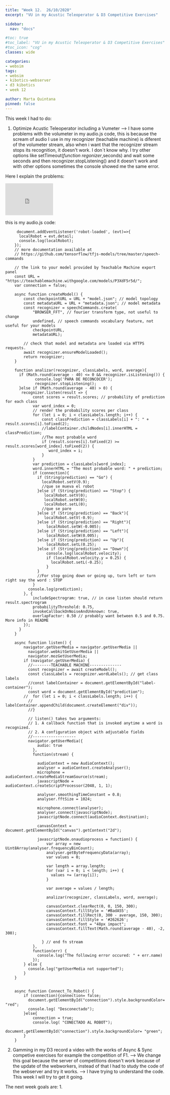 ```yaml
---
title: "Week 12.  26/10/2020"
excerpt: "VU in my Acustic Teleoperator & D3 Competitive Exercises"

sidebar:
  nav: "docs"

#toc: true
#toc_label: "VU in my Acustic Teleoperator & D3 Competitive Exercises"
#toc_icon: "cog"
classes: wide

categories:
- websim
tags:
- websim
- kibotics-webserver
- d3 kibotics
- week 12

author: Marta Quintana
pinned: false
---
```


This week I had to do:


 1. Optimize Acustic Teleoperator including a Vumeter --> I have some problems with the volumeter in my audio.js code, 
 this is because the scream of audio I use in my recognizer (teachable machine) is diferent of the volumeter stream,
 also when i want that the recognizer stream stops its recognition, it doesn't work. I don´t know why.
 I try other options like setTimeout(*function regonizer*,seconds) and wait some seconds and then recognizer.stopListening() and it doesn't work and with other options sometimes the console showed me the same error.
 
 
 Here I explain the problems: 
 
 <iframe width="150" height="100" src="https://youtube.com/embed/4haCqjnrcHs" frameborder="0" allow="autoplay; encrypted-media" allowfullscreen></iframe>
 
 this is my audio.js code: 
   
         document.addEventListener('robot-loaded', (evt)=>{
          localRobot = evt.detail;
          console.log(localRobot);
        });
        // more documentation available at
        // https://github.com/tensorflow/tfjs-models/tree/master/speech-commands

        // the link to your model provided by Teachable Machine export panel
        const URL = "https://teachablemachine.withgoogle.com/models/P3XdF5r5d/";
        var connection = false;

        async function createModel() {
            const checkpointURL = URL + "model.json"; // model topology
            const metadataURL = URL + "metadata.json"; // model metadata
            const recognizer = speechCommands.create(
                "BROWSER_FFT", // fourier transform type, not useful to change
                undefined, // speech commands vocabulary feature, not useful for your models
                checkpointURL,
                metadataURL);

            // check that model and metadata are loaded via HTTPS requests.
            await recognizer.ensureModelLoaded();
            return recognizer;
        }

        function analizar(recognizer, classLabels, word, average){
          if (Math.round(average - 40) <= 0 && recognizer.isListening()) {
                 console.log('PARA DE RECONCOCER');
                 recognizer.stopListening();
          }else if (Math.round(average - 40) > 0) {
           recognizer.listen(result => {
                const scores = result.scores; // probability of prediction for each class
                var word_index = 0;
                // render the probability scores per class
                for (let i = 0; i < classLabels.length; i++) {
                    const classPrediction = classLabels[i] + ": " + result.scores[i].toFixed(2);
                    //labelContainer.childNodes[i].innerHTML = classPrediction;
                    //The most probable word
                    if (result.scores[i].toFixed(2) >= result.scores[word_index].toFixed(2)) {
                       word_index = i;
                    }
                }
                var prediction = classLabels[word_index];
                word.innerHTML = "The most probable word: " + prediction;
                if (connection){
                  if (String(prediction) == "Go") {
                    localRobot.setV(0.9);
                    //que se mueva el robot
                  }else if (String(prediction) == "Stop") {
                     localRobot.setV(0);
                     localRobot.setW(0);
                     localRobot.setL(0);
                    //que se pare
                  }else if (String(prediction) == "Back"){
                     localRobot.setV(-0.9);
                  }else if (String(prediction) == "Right"){
                      localRobot.setW(-0.005);
                  }else if (String(prediction) == "Left"){
                      localRobot.setW(0.005);
                  }else if (String(prediction) == "Up"){
                      localRobot.setL(0.25);
                  }else if (String(prediction) == "Down"){
                      console.log(localRobot.velocity);
                      if (localRobot.velocity.y = 0.25) {
                        localRobot.setL(-0.25);
                      }
                  }
                  //For stop going down or going up, turn left or turn right say the word : STOP
                }
              console.log(prediction);
            }, {
                includeSpectrogram: true, // in case listen should return result.spectrogram
                probabilityThreshold: 0.75,
                invokeCallbackOnNoiseAndUnknown: true,
                overlapFactor: 0.50 // probably want between 0.5 and 0.75. More info in README
            });
          }
        }

        async function listen() {
            navigator.getUserMedia = navigator.getUserMedia ||
              navigator.webkitGetUserMedia ||
              navigator.mozGetUserMedia;
            if (navigator.getUserMedia) {
              //--------TEACHABLE MACHINE--------------
              const recognizer = await createModel();
              const classLabels = recognizer.wordLabels(); // get class labels
              //const labelContainer = document.getElementById("label-container");
              const word = document.getElementById("prediction");
            //  for (let i = 0; i < classLabels.length; i++) {
              //    labelContainer.appendChild(document.createElement("div"));
              //}

              // listen() takes two arguments:
              // 1. A callback function that is invoked anytime a word is recognized.
              // 2. A configuration object with adjustable fields
              //-------------------
              navigator.getUserMedia({
                  audio: true
                },
                function(stream) {

                  audioContext = new AudioContext();
                  analyser = audioContext.createAnalyser();
                  microphone = audioContext.createMediaStreamSource(stream);
                  javascriptNode = audioContext.createScriptProcessor(2048, 1, 1);

                  analyser.smoothingTimeConstant = 0.8;
                  analyser.fftSize = 1024;

                  microphone.connect(analyser);
                  analyser.connect(javascriptNode);
                  javascriptNode.connect(audioContext.destination);

                  canvasContext = document.getElementById("canvas").getContext("2d");

                  javascriptNode.onaudioprocess = function() {
                      var array = new Uint8Array(analyser.frequencyBinCount);
                      analyser.getByteFrequencyData(array);
                      var values = 0;

                      var length = array.length;
                      for (var i = 0; i < length; i++) {
                        values += (array[i]);
                      }

                      var average = values / length;

                      analizar(recognizer, classLabels, word, average);

                      canvasContext.clearRect(0, 0, 150, 300);
                      canvasContext.fillStyle = '#BadA55';
                      canvasContext.fillRect(0, 300 - average, 150, 300);
                      canvasContext.fillStyle = '#262626';
                      canvasContext.font = "48px impact";
                      canvasContext.fillText(Math.round(average - 40), -2, 300);

                    } // end fn stream
                },
                function(err) {
                  console.log("The following error occured: " + err.name)
                });
            } else {
              console.log("getUserMedia not supported");
            }
        }


        async function Connect_To_Robot() {
            if (connection){connection= false;
              document.getElementById("connection").style.backgroundColor= "red";
              console.log( "Desconectado");
            }else{
                connection = true;
                console.log( "CONECTADO AL ROBOT");
                document.getElementById("connection").style.backgroundColor= "green";
            }
        }


 
 2. Gamming in my D3 record a video with the works of Async & Sync competive exercises for example the competition of F1. -->
 We change this goal because the server of competitions doesn't work because of the update of the webworkers, instead of that I had to study the code of the webserver and try it works.
 --> I have trying to understand the code. This week I will try to get it going.
 
 
 
The next week goals are:
1. 
